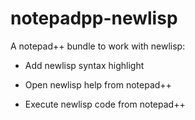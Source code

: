 # notepadpp-newlisp

A notepad++ bundle to work with newlisp:

  - Add newlisp syntax highlight

  - Open newlisp help from notepad++

  - Execute newlisp code from notepad++
